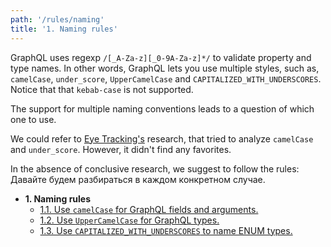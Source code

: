 ```yaml
---
path: '/rules/naming'
title: '1. Naming rules'
---
```


GraphQL uses regexp `/[_A-Za-z][_0-9A-Za-z]*/` to validate property and type names. In other words, GraphQL lets you use multiple styles, such as, `camelCase`, `under_score`, `UpperCamelCase` and `CAPITALIZED_WITH_UNDERSCORES`. Notice that that `kebab-case` is not supported.

The support for multiple naming conventions leads to a question of which one to use.

We could refer to [Eye Tracking's](http://www.cs.kent.edu/~jmaletic/papers/ICPC2010-CamelCaseUnderScoreClouds.pdf) research, that tried to analyze `camelCase` and `under_score`. However, it didn't find any favorites.

In the absence of conclusive research, we suggest to follow the rules: Давайте будем разбираться в каждом конкретном случае.

- **1. Naming rules**
  - [1.1. Use `camelCase` for GraphQL fields and arguments.](./naming-fields-args.md)
  - [1.2. Use `UpperCamelCase` for GraphQL types.](./naming-types.md)
  - [1.3. Use `CAPITALIZED_WITH_UNDERSCORES` to name ENUM types.](./naming-enum.md)
